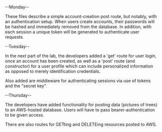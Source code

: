 
--Monday--

These files describe a simple account-creation post route, but notably, with an authentication setup. When users create accounts, their passwords will be hashed and immediately removed from the database. In addition, with each session a unique token will be generated to authenticate user requests.

--Tuesday--

In the next part of the lab, the developers added a 'get' route for user login, once an account has been created, as well as a 'post' route (and constructor) for a user profile which can include personalized information as opposed to merely identification credentials. 

Also added are middleware for authenticating sessions via use of tokens and the "secret key".


--Thursday--

The developers have added functionality for posting data (pictures of trees) to an AWS-hosted database. Users will have to pass bearer-authentication to be given access.

There are also routes for GETting and DELETEing resources posted to AWS.


